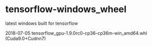 # tensorflow-windows_wheel
latest windows built for tensorflow 

2018-07-05 tensorflow_gpu-1.9.0rc0-cp36-cp36m-win_amd64.whl (Cuda9.0+Cudnn7)
